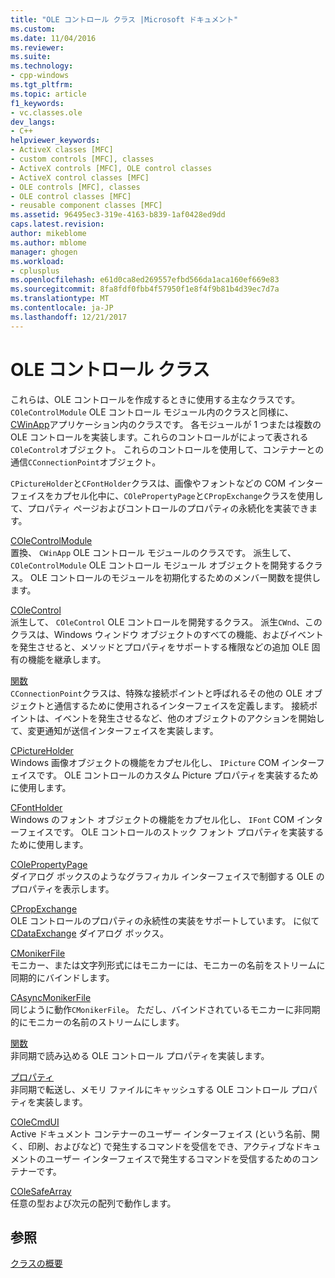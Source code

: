 ```yaml
---
title: "OLE コントロール クラス |Microsoft ドキュメント"
ms.custom: 
ms.date: 11/04/2016
ms.reviewer: 
ms.suite: 
ms.technology:
- cpp-windows
ms.tgt_pltfrm: 
ms.topic: article
f1_keywords:
- vc.classes.ole
dev_langs:
- C++
helpviewer_keywords:
- ActiveX classes [MFC]
- custom controls [MFC], classes
- ActiveX controls [MFC], OLE control classes
- ActiveX control classes [MFC]
- OLE controls [MFC], classes
- OLE control classes [MFC]
- reusable component classes [MFC]
ms.assetid: 96495ec3-319e-4163-b839-1af0428ed9dd
caps.latest.revision: 
author: mikeblome
ms.author: mblome
manager: ghogen
ms.workload:
- cplusplus
ms.openlocfilehash: e61d0ca8ed269557efbd566da1aca160ef669e83
ms.sourcegitcommit: 8fa8fdf0fbb4f57950f1e8f4f9b81b4d39ec7d7a
ms.translationtype: MT
ms.contentlocale: ja-JP
ms.lasthandoff: 12/21/2017
---
```

# <a name="ole-control-classes"></a>OLE コントロール クラス
これらは、OLE コントロールを作成するときに使用する主なクラスです。 `COleControlModule` OLE コントロール モジュール内のクラスと同様に、 [CWinApp](../mfc/reference/cwinapp-class.md)アプリケーション内のクラスです。 各モジュールが 1 つまたは複数の OLE コントロールを実装します。これらのコントロールがによって表される`COleControl`オブジェクト。 これらのコントロールを使用して、コンテナーとの通信`CConnectionPoint`オブジェクト。  
  
 `CPictureHolder`と`CFontHolder`クラスは、画像やフォントなどの COM インターフェイスをカプセル化中に、`COlePropertyPage`と`CPropExchange`クラスを使用して、プロパティ ページおよびコントロールのプロパティの永続化を実装できます。  
  
 [COleControlModule](../mfc/reference/colecontrolmodule-class.md)  
 置換、 `CWinApp` OLE コントロール モジュールのクラスです。 派生して、 `COleControlModule` OLE コントロール モジュール オブジェクトを開発するクラス。 OLE コントロールのモジュールを初期化するためのメンバー関数を提供します。  
  
 [COleControl](../mfc/reference/colecontrol-class.md)  
 派生して、 `COleControl` OLE コントロールを開発するクラス。 派生`CWnd`、このクラスは、Windows ウィンドウ オブジェクトのすべての機能、およびイベントを発生させると、メソッドとプロパティをサポートする権限などの追加 OLE 固有の機能を継承します。  
  
 [関数](../mfc/reference/cconnectionpoint-class.md)  
 `CConnectionPoint`クラスは、特殊な接続ポイントと呼ばれるその他の OLE オブジェクトと通信するために使用されるインターフェイスを定義します。 接続ポイントは、イベントを発生させるなど、他のオブジェクトのアクションを開始して、変更通知が送信インターフェイスを実装します。  
  
 [CPictureHolder](../mfc/reference/cpictureholder-class.md)  
 Windows 画像オブジェクトの機能をカプセル化し、 `IPicture` COM インターフェイスです。 OLE コントロールのカスタム Picture プロパティを実装するために使用します。  
  
 [CFontHolder](../mfc/reference/cfontholder-class.md)  
 Windows のフォント オブジェクトの機能をカプセル化し、 `IFont` COM インターフェイスです。 OLE コントロールのストック フォント プロパティを実装するために使用します。  
  
 [COlePropertyPage](../mfc/reference/colepropertypage-class.md)  
 ダイアログ ボックスのようなグラフィカル インターフェイスで制御する OLE のプロパティを表示します。  
  
 [CPropExchange](../mfc/reference/cpropexchange-class.md)  
 OLE コントロールのプロパティの永続性の実装をサポートしています。 に似て[CDataExchange](../mfc/reference/cdataexchange-class.md)  ダイアログ ボックス。  
  
 [CMonikerFile](../mfc/reference/cmonikerfile-class.md)  
 モニカー、または文字列形式にはモニカーには、モニカーの名前をストリームに同期的にバインドします。  
  
 [CAsyncMonikerFile](../mfc/reference/casyncmonikerfile-class.md)  
 同じように動作`CMonikerFile`。 ただし、バインドされているモニカーに非同期的にモニカーの名前のストリームにします。  
  
 [関数](../mfc/reference/cdatapathproperty-class.md)  
 非同期で読み込める OLE コントロール プロパティを実装します。  
  
 [プロパティ](../mfc/reference/ccacheddatapathproperty-class.md)  
 非同期で転送し、メモリ ファイルにキャッシュする OLE コントロール プロパティを実装します。  
  
 [COleCmdUI](../mfc/reference/colecmdui-class.md)  
 Active ドキュメント コンテナーのユーザー インターフェイス (という名前、開く、印刷、およびなど) で発生するコマンドを受信をでき、アクティブなドキュメントのユーザー インターフェイスで発生するコマンドを受信するためのコンテナーです。  
  
 [COleSafeArray](../mfc/reference/colesafearray-class.md)  
 任意の型および次元の配列で動作します。  
  
## <a name="see-also"></a>参照  
 [クラスの概要](../mfc/class-library-overview.md)


